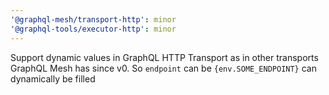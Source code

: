 ```yaml
---
'@graphql-mesh/transport-http': minor
'@graphql-tools/executor-http': minor
---
```


Support dynamic values in GraphQL HTTP Transport as in other transports GraphQL Mesh has since v0. So `endpoint` can be `{env.SOME_ENDPOINT}` can dynamically be filled
